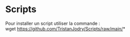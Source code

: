 # Scripts

Pour installer un script utiliser la commande :
<br>
wget https://github.com/TristanJodry/Scripts/raw/main/*
